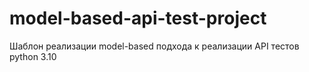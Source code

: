 # model-based-api-test-project
Шаблон реализации model-based подхода к реализации API тестов
python 3.10

